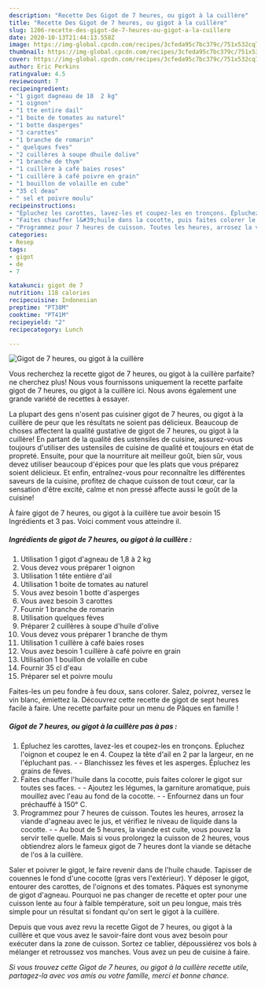 ```yaml
---
description: "Recette Des Gigot de 7 heures, ou gigot à la cuillère"
title: "Recette Des Gigot de 7 heures, ou gigot à la cuillère"
slug: 1206-recette-des-gigot-de-7-heures-ou-gigot-a-la-cuillere
date: 2020-10-13T21:44:13.558Z
image: https://img-global.cpcdn.com/recipes/3cfeda95c7bc379c/751x532cq70/gigot-de-7-heures-ou-gigot-a-la-cuillere-photo-principale-de-la-recette.jpg
thumbnail: https://img-global.cpcdn.com/recipes/3cfeda95c7bc379c/751x532cq70/gigot-de-7-heures-ou-gigot-a-la-cuillere-photo-principale-de-la-recette.jpg
cover: https://img-global.cpcdn.com/recipes/3cfeda95c7bc379c/751x532cq70/gigot-de-7-heures-ou-gigot-a-la-cuillere-photo-principale-de-la-recette.jpg
author: Eric Perkins
ratingvalue: 4.5
reviewcount: 7
recipeingredient:
- "1 gigot dagneau de 18  2 kg"
- "1 oignon"
- "1 tte entire dail"
- "1 boite de tomates au naturel"
- "1 botte dasperges"
- "3 carottes"
- "1 branche de romarin"
- " quelques fves"
- "2 cuillères à soupe dhuile dolive"
- "1 branche de thym"
- "1 cuillère à café baies roses"
- "1 cuillère à café poivre en grain"
- "1 bouillon de volaille en cube"
- "35 cl deau"
- " sel et poivre moulu"
recipeinstructions:
- "Épluchez les carottes, lavez-les et coupez-les en tronçons. Épluchez l&#39;oignon et coupez le en 4. Coupez la tête d&#39;ail en 2 par la largeur, en ne l&#39;épluchant pas.  Blanchissez les fèves et les asperges. Épluchez les grains de fèves."
- "Faites chauffer l&#39;huile dans la cocotte, puis faites colorer le gigot sur toutes ses faces.  Ajoutez les légumes, la garniture aromatique, puis mouillez avec l&#39;eau au fond de la cocotte.  Enfournez dans un four préchauffé à 150° C."
- "Programmez pour 7 heures de cuisson. Toutes les heures, arrosez la viande d&#39;agneau avec le jus, et vérifiez le niveau de liquide dans la cocotte.  Au bout de 5 heures, la viande est cuite, vous pouvez la servir telle quelle. Mais si vous prolongez la cuisson de 2 heures, vous obtiendrez alors le fameux gigot de 7 heures dont la viande se détache de l&#39;os à la cuillère."
categories:
- Resep
tags:
- gigot
- de
- 7

katakunci: gigot de 7 
nutrition: 118 calories
recipecuisine: Indonesian
preptime: "PT38M"
cooktime: "PT41M"
recipeyield: "2"
recipecategory: Lunch

---
```



![Gigot de 7 heures, ou gigot à la cuillère](https://img-global.cpcdn.com/recipes/3cfeda95c7bc379c/751x532cq70/gigot-de-7-heures-ou-gigot-a-la-cuillere-photo-principale-de-la-recette.jpg)

Vous recherchez la recette gigot de 7 heures, ou gigot à la cuillère parfaite? ne cherchez plus! Nous vous fournissons uniquement la recette parfaite gigot de 7 heures, ou gigot à la cuillère ici. Nous avons également une grande variété de recettes à essayer.

La plupart des gens n'osent pas cuisiner gigot de 7 heures, ou gigot à la cuillère de peur que les résultats ne soient pas délicieux. Beaucoup de choses affectent la qualité gustative de gigot de 7 heures, ou gigot à la cuillère! En partant de la qualité des ustensiles de cuisine, assurez-vous toujours d'utiliser des ustensiles de cuisine de qualité et toujours en état de propreté. Ensuite, pour que la nourriture ait meilleur goût, bien sûr, vous devez utiliser beaucoup d'épices pour que les plats que vous préparez soient délicieux. Et enfin, entraînez-vous pour reconnaître les différentes saveurs de la cuisine, profitez de chaque cuisson de tout cœur, car la sensation d'être excité, calme et non pressé affecte aussi le goût de la cuisine!

<!--inarticleads1-->

À faire gigot de 7 heures, ou gigot à la cuillère tue avoir besoin 15 Ingrédients et 3 pas. Voici comment vous atteindre il.

##### Ingrédients de gigot de 7 heures, ou gigot à la cuillère :

1. Utilisation 1 gigot d&#39;agneau de 1,8 à 2 kg
1. Vous devez vous préparer 1 oignon
1. Utilisation 1 tête entière d&#39;ail
1. Utilisation 1 boite de tomates au naturel
1. Vous avez besoin 1 botte d&#39;asperges
1. Vous avez besoin 3 carottes
1. Fournir 1 branche de romarin
1. Utilisation  quelques fèves
1. Préparer 2 cuillères à soupe d&#39;huile d&#39;olive
1. Vous devez vous préparer 1 branche de thym
1. Utilisation 1 cuillère à café baies roses
1. Vous avez besoin 1 cuillère à café poivre en grain
1. Utilisation 1 bouillon de volaille en cube
1. Fournir 35 cl d&#39;eau
1. Préparer  sel et poivre moulu


Faites-les un peu fondre à feu doux, sans colorer. Salez, poivrez, versez le vin blanc, émiettez la. Découvrez cette recette de gigot de sept heures facile à faire. Une recette parfaite pour un menu de Pâques en famille ! 

<!--inarticleads2-->

##### Gigot de 7 heures, ou gigot à la cuillère pas à pas :

1. Épluchez les carottes, lavez-les et coupez-les en tronçons. Épluchez l&#39;oignon et coupez le en 4. Coupez la tête d&#39;ail en 2 par la largeur, en ne l&#39;épluchant pas. -  - Blanchissez les fèves et les asperges. Épluchez les grains de fèves.
1. Faites chauffer l&#39;huile dans la cocotte, puis faites colorer le gigot sur toutes ses faces. -  - Ajoutez les légumes, la garniture aromatique, puis mouillez avec l&#39;eau au fond de la cocotte. -  - Enfournez dans un four préchauffé à 150° C.
1. Programmez pour 7 heures de cuisson. Toutes les heures, arrosez la viande d&#39;agneau avec le jus, et vérifiez le niveau de liquide dans la cocotte. -  - Au bout de 5 heures, la viande est cuite, vous pouvez la servir telle quelle. Mais si vous prolongez la cuisson de 2 heures, vous obtiendrez alors le fameux gigot de 7 heures dont la viande se détache de l&#39;os à la cuillère.


Saler et poivrer le gigot, le faire revenir dans de l&#39;huile chaude. Tapisser de couennes le fond d&#39;une cocotte (gras vers l&#39;extérieur). Y déposer le gigot, entourer des carottes, de l&#39;oignons et des tomates. Pâques est synonyme de gigot d&#39;agneau. Pourquoi ne pas changer de recette et opter pour une cuisson lente au four à faible température, soit un peu longue, mais très simple pour un résultat si fondant qu&#39;on sert le gigot à la cuillère. 

<!--inarticleads1-->

<p>
Depuis que vous avez revu la recette Gigot de 7 heures, ou gigot à la cuillère et que vous avez le savoir-faire dont vous avez besoin pour exécuter dans la zone de cuisson. Sortez ce tablier, dépoussiérez vos bols à mélanger et retroussez vos manches. Vous avez un peu de cuisine à faire.
</p>

<p>
<i>Si vous trouvez cette Gigot de 7 heures, ou gigot à la cuillère recette utile, partagez-la avec vos amis ou votre famille, merci et bonne chance.</i>
</p>
